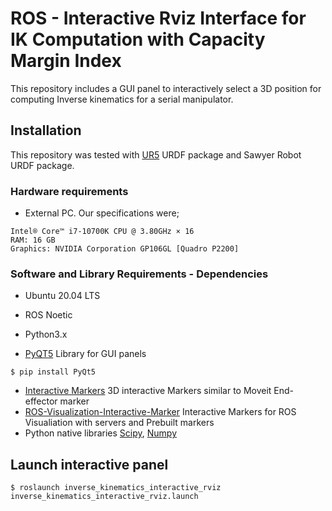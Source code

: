 # ROS - Interactive Rviz Interface for IK Computation with Capacity Margin Index

This repository includes a GUI panel to interactively select a 3D position for computing Inverse kinematics for a serial manipulator.

## Installation
This repository was tested with [UR5](https://github.com/KeerthiSagarSN/universal_robot.git) URDF package and Sawyer Robot URDF package. 
### Hardware requirements
* External PC. Our specifications were;
```
Intel® Core™ i7-10700K CPU @ 3.80GHz × 16
RAM: 16 GB
Graphics: NVIDIA Corporation GP106GL [Quadro P2200]
```


### Software and Library Requirements - Dependencies

* Ubuntu 20.04 LTS
* ROS Noetic
* Python3.x

* [PyQT5](https://pypi.org/project/PyQt5/) Library for GUI panels
```
$ pip install PyQt5
```
* [Interactive Markers](http://wiki.ros.org/rviz/Tutorials/Interactive%20Markers%3A%20Getting%20Started) 3D interactive Markers similar to Moveit End-effector marker
* [ROS-Visualization-Interactive-Marker](https://github.com/ros-visualization/interactive_markers.git) Interactive Markers for ROS Visualiation with servers and Prebuilt markers
* Python native libraries [Scipy](https://scipy.org/), [Numpy](https://numpy.org/)

## Launch interactive panel

```
$ roslaunch inverse_kinematics_interactive_rviz inverse_kinematics_interactive_rviz.launch
```

